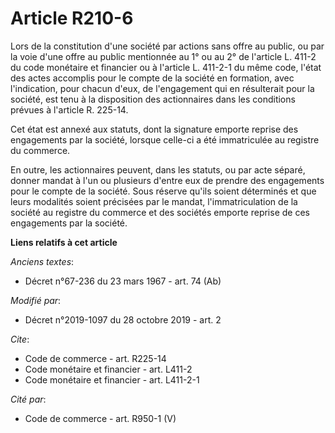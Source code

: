 # Article R210-6

Lors de la constitution d'une société par actions sans offre au public, ou par la voie d'une offre au public mentionnée au 1°
ou au 2° de l'article L. 411-2 du code monétaire et financier ou à l'article L. 411-2-1 du même code, l'état des actes
accomplis pour le compte de la société en formation, avec l'indication, pour chacun d'eux, de l'engagement qui en résulterait
pour la société, est tenu à la disposition des actionnaires dans les conditions prévues à l'article R. 225-14. 

Cet état est annexé aux statuts, dont la signature emporte reprise des engagements par la société, lorsque celle-ci a été
immatriculée au registre du commerce. 

En outre, les actionnaires peuvent, dans les statuts, ou par acte séparé, donner mandat à l'un ou plusieurs d'entre eux de
prendre des engagements pour le compte de la société. Sous réserve qu'ils soient déterminés et que leurs modalités soient
précisées par le mandat, l'immatriculation de la société au registre du commerce et des sociétés emporte reprise de ces
engagements par la société.

**Liens relatifs à cet article**

_Anciens textes_:

  - Décret n°67-236 du 23 mars 1967 - art. 74 (Ab)

_Modifié par_:

  - Décret n°2019-1097 du 28 octobre 2019 - art. 2

_Cite_:

  - Code de commerce - art. R225-14
  - Code monétaire et financier - art. L411-2
  - Code monétaire et financier - art. L411-2-1

_Cité par_:

  - Code de commerce - art. R950-1 (V)
